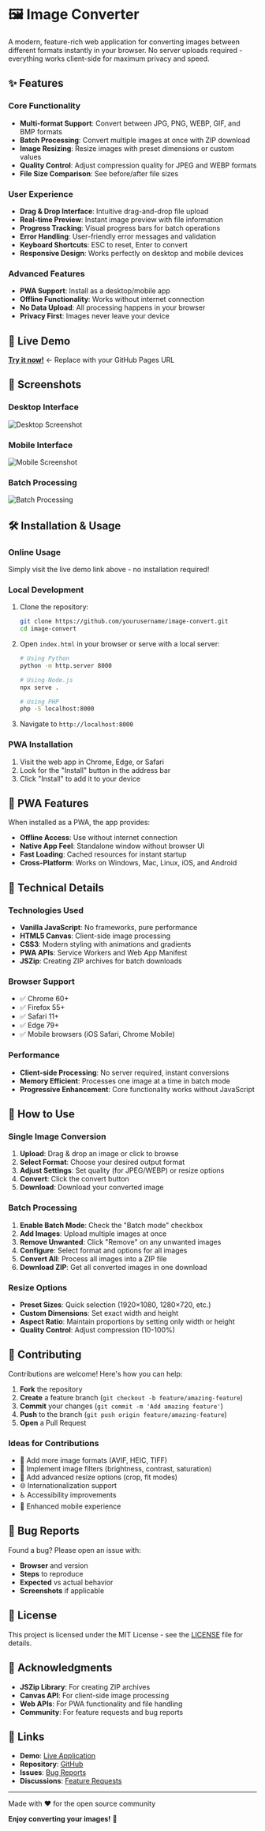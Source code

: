 # 🖼️ Image Converter

A modern, feature-rich web application for converting images between different formats instantly in your browser. No server uploads required - everything works client-side for maximum privacy and speed.

## ✨ Features

### Core Functionality
- **Multi-format Support**: Convert between JPG, PNG, WEBP, GIF, and BMP formats
- **Batch Processing**: Convert multiple images at once with ZIP download
- **Image Resizing**: Resize images with preset dimensions or custom values
- **Quality Control**: Adjust compression quality for JPEG and WEBP formats
- **File Size Comparison**: See before/after file sizes

### User Experience
- **Drag & Drop Interface**: Intuitive drag-and-drop file upload
- **Real-time Preview**: Instant image preview with file information
- **Progress Tracking**: Visual progress bars for batch operations
- **Error Handling**: User-friendly error messages and validation
- **Keyboard Shortcuts**: ESC to reset, Enter to convert
- **Responsive Design**: Works perfectly on desktop and mobile devices

### Advanced Features
- **PWA Support**: Install as a desktop/mobile app
- **Offline Functionality**: Works without internet connection
- **No Data Upload**: All processing happens in your browser
- **Privacy First**: Images never leave your device

## 🚀 Live Demo

[**Try it now!**](https://yourusername.github.io/image-convert) ← Replace with your GitHub Pages URL

## 📸 Screenshots

### Desktop Interface
![Desktop Screenshot](screenshot-desktop.png)

### Mobile Interface  
![Mobile Screenshot](screenshot-mobile.png)

### Batch Processing
![Batch Processing](screenshot-batch.png)

## 🛠️ Installation & Usage

### Online Usage
Simply visit the live demo link above - no installation required!

### Local Development
1. Clone the repository:
   ```bash
   git clone https://github.com/yourusername/image-convert.git
   cd image-convert
   ```

2. Open `index.html` in your browser or serve with a local server:
   ```bash
   # Using Python
   python -m http.server 8000
   
   # Using Node.js
   npx serve .
   
   # Using PHP
   php -S localhost:8000
   ```

3. Navigate to `http://localhost:8000`

### PWA Installation
1. Visit the web app in Chrome, Edge, or Safari
2. Look for the "Install" button in the address bar
3. Click "Install" to add it to your device

## 📱 PWA Features

When installed as a PWA, the app provides:
- **Offline Access**: Use without internet connection
- **Native App Feel**: Standalone window without browser UI
- **Fast Loading**: Cached resources for instant startup
- **Cross-Platform**: Works on Windows, Mac, Linux, iOS, and Android

## 🔧 Technical Details

### Technologies Used
- **Vanilla JavaScript**: No frameworks, pure performance
- **HTML5 Canvas**: Client-side image processing
- **CSS3**: Modern styling with animations and gradients
- **PWA APIs**: Service Workers and Web App Manifest
- **JSZip**: Creating ZIP archives for batch downloads

### Browser Support
- ✅ Chrome 60+
- ✅ Firefox 55+
- ✅ Safari 11+
- ✅ Edge 79+
- ✅ Mobile browsers (iOS Safari, Chrome Mobile)

### Performance
- **Client-side Processing**: No server required, instant conversions
- **Memory Efficient**: Processes one image at a time in batch mode
- **Progressive Enhancement**: Core functionality works without JavaScript

## 🎯 How to Use

### Single Image Conversion
1. **Upload**: Drag & drop an image or click to browse
2. **Select Format**: Choose your desired output format
3. **Adjust Settings**: Set quality (for JPEG/WEBP) or resize options
4. **Convert**: Click the convert button
5. **Download**: Download your converted image

### Batch Processing
1. **Enable Batch Mode**: Check the "Batch mode" checkbox
2. **Add Images**: Upload multiple images at once
3. **Remove Unwanted**: Click "Remove" on any unwanted images
4. **Configure**: Select format and options for all images
5. **Convert All**: Process all images into a ZIP file
6. **Download ZIP**: Get all converted images in one download

### Resize Options
- **Preset Sizes**: Quick selection (1920×1080, 1280×720, etc.)
- **Custom Dimensions**: Set exact width and height
- **Aspect Ratio**: Maintain proportions by setting only width or height
- **Quality Control**: Adjust compression (10-100%)

## 🤝 Contributing

Contributions are welcome! Here's how you can help:

1. **Fork** the repository
2. **Create** a feature branch (`git checkout -b feature/amazing-feature`)
3. **Commit** your changes (`git commit -m 'Add amazing feature'`)
4. **Push** to the branch (`git push origin feature/amazing-feature`)
5. **Open** a Pull Request

### Ideas for Contributions
- 📸 Add more image formats (AVIF, HEIC, TIFF)
- 🎨 Implement image filters (brightness, contrast, saturation)
- 🔧 Add advanced resize options (crop, fit modes)
- 🌐 Internationalization support
- ♿ Accessibility improvements
- 📱 Enhanced mobile experience

## 🐛 Bug Reports

Found a bug? Please open an issue with:
- **Browser** and version
- **Steps** to reproduce
- **Expected** vs actual behavior
- **Screenshots** if applicable

## 📄 License

This project is licensed under the MIT License - see the [LICENSE](LICENSE) file for details.

## 🙏 Acknowledgments

- **JSZip Library**: For creating ZIP archives
- **Canvas API**: For client-side image processing  
- **Web APIs**: For PWA functionality and file handling
- **Community**: For feature requests and bug reports

## 🔗 Links

- **Demo**: [Live Application](https://yourusername.github.io/image-convert)
- **Repository**: [GitHub](https://github.com/yourusername/image-convert)
- **Issues**: [Bug Reports](https://github.com/yourusername/image-convert/issues)
- **Discussions**: [Feature Requests](https://github.com/yourusername/image-convert/discussions)

---

Made with ❤️ for the open source community

**Enjoy converting your images!** 🎉